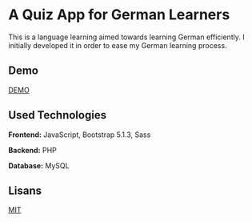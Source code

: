 
# A Quiz App for German Learners

This is a language learning aimed towards learning German efficiently. I initially developed it in order to ease my German learning process.  


## Demo

[DEMO](https://odershane.xyz)

  
## Used Technologies

**Frontend:** JavaScript, Bootstrap 5.1.3, Sass

**Backend:** PHP

**Database:** MySQL
## Lisans

[MIT](https://choosealicense.com/licenses/mit/)

  
